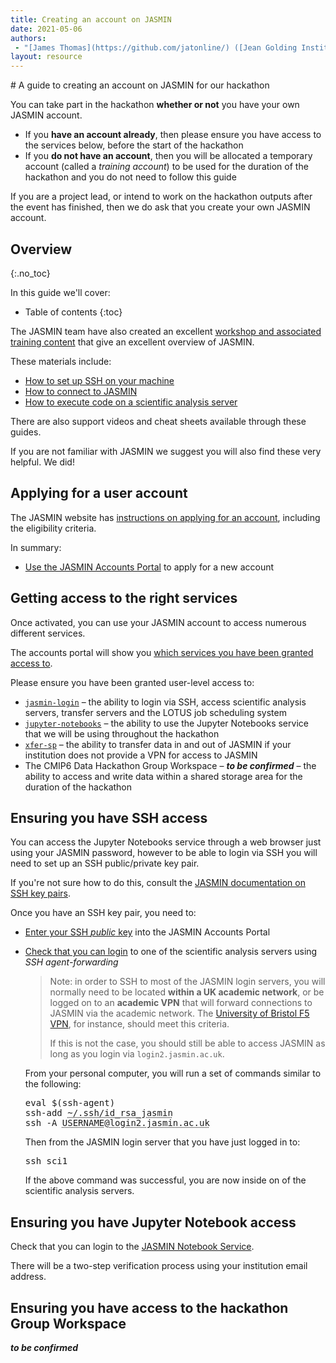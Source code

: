 ```yaml
---
title: Creating an account on JASMIN
date: 2021-05-06
authors:
 - "[James Thomas](https://github.com/jatonline/) ([Jean Golding Institute](https://www.bristol.ac.uk/golding/))"
layout: resource
---
```


<div class="lead" markdown="1">
# A guide to creating an account on JASMIN for our hackathon

You can take part in the hackathon **whether or not** you have your own JASMIN
account.

* If you **have an account already**, then please ensure you have access to the
  services below, before the start of the hackathon
* If you **do not have an account**, then you will be allocated a temporary
  account (called a *training account*) to be used for the duration of the
  hackathon and you do not need to follow this guide

If you are a project lead, or intend to work on the hackathon outputs after the
event has finished, then we do ask that you create your own JASMIN account.
</div>

## Overview
{:.no_toc}

In this guide we'll cover:

* Table of contents
{:toc}

The JASMIN team have also created an excellent [workshop and associated training content](https://github.com/cedadev/jasmin-workshop)
that give an excellent overview of JASMIN.

These materials include:

* [How to set up SSH on your machine](https://github.com/cedadev/jasmin-workshop/tree/master/exercises/ex00)
* [How to connect to JASMIN](https://github.com/cedadev/jasmin-workshop/tree/master/exercises/ex01)
* [How to execute code on a scientific analysis server](https://github.com/cedadev/jasmin-workshop/tree/master/exercises/ex02)

There are also support videos and cheat sheets available through these guides.

If you are not familiar with JASMIN we suggest you will also find these very
helpful. We did!

## Applying for a user account

The JASMIN website has [instructions on applying for an account](https://www.jasmin.ac.uk/users/access/),
including the eligibility criteria.

In summary:

* [Use the JASMIN Accounts Portal](https://accounts.jasmin.ac.uk/application/new/)
  to apply for a new account

## Getting access to the right services

Once activated, you can use your JASMIN account to access numerous different
services.

The accounts portal will show you [which services you have been granted access to](https://accounts.jasmin.ac.uk/services/my_services/).

Please ensure you have been granted user-level access to:

* [`jasmin-login`](https://accounts.jasmin.ac.uk/services/login_services/jasmin-login/)
  – the ability to login via SSH, access scientific analysis servers, transfer
    servers and the LOTUS job scheduling system
* [`jupyter-notebooks`](https://accounts.jasmin.ac.uk/services/additional_services/jupyter-notebooks/)
  – the ability to use the Jupyter Notebooks service that we will be using
    throughout the hackathon
* [`xfer-sp`](https://accounts.jasmin.ac.uk/services/additional_services/xfer-sp/)
  – the ability to transfer data in and out of JASMIN if your institution does
    not provide a VPN for access to JASMIN
* The CMIP6 Data Hackathon Group Workspace – ***to be confirmed***
  – the ability to access and write data within a shared storage area for the
    duration of the hackathon

## Ensuring you have SSH access

You can access the Jupyter Notebooks service through a web browser just using
your JASMIN password, however to be able to login via SSH you will need to set
up an SSH public/private key pair.

If you're not sure how to do this, consult the [JASMIN documentation on SSH key pairs](https://help.jasmin.ac.uk/article/185-generate-ssh-key-pair).

Once you have an SSH key pair, you need to:

* [Enter your SSH *public* key](https://accounts.jasmin.ac.uk/account/profile/update_ssh_key/)
  into the JASMIN Accounts Portal
* [Check that you can login](https://help.jasmin.ac.uk/article/187-login) to one
  of the scientific analysis servers using *SSH agent-forwarding*

  > Note: in order to SSH to most of the JASMIN login servers, you will normally
  > need to be located **within a UK academic network**, or be logged on to an
  > **academic VPN** that will forward connections to JASMIN via the academic
  > network. The [University of Bristol F5 VPN](https://uob.sharepoint.com/sites/itservices/SitePages/vpn-connect.aspx),
  > for instance, should meet this criteria.
  >
  > If this is not the case, you should still be able to access JASMIN as long
  > as you login via `login2.jasmin.ac.uk`.

  From your personal computer, you will run a set of commands similar to the
  following:
  <pre>
  eval $(ssh-agent)
  ssh-add <abbr title="The path to your SSH private key">~/.ssh/id_rsa_jasmin</abbr>
  ssh -A <abbr title="Your JASMIN username">USERNAME</abbr>@<abbr title="The address of the login server you are using">login2.jasmin.ac.uk</abbr>
  </pre>

  Then from the JASMIN login server that you have just logged in to:
  <pre>
  ssh sci1
  </pre>

  If the above command was successful, you are now inside on of the scientific
  analysis servers.

## Ensuring you have Jupyter Notebook access

Check that you can login to the [JASMIN Notebook Service](https://notebooks.jasmin.ac.uk).

There will be a two-step verification process using your institution email
address.

## Ensuring you have access to the hackathon Group Workspace

***to be confirmed***
